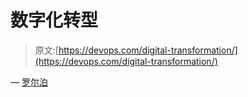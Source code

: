 # 数字化转型

> 原文:[https://devops.com/digital-transformation/](https://devops.com/digital-transformation/)

— [罗尔泊](https://devops.com/author/breselman/)
